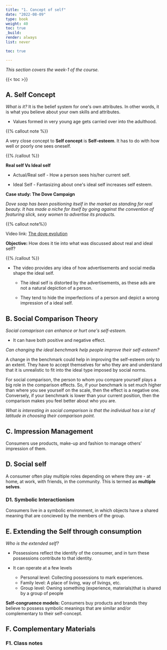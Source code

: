 ```yaml
---
title: "1. Concept of self"
date: "2022-08-09"
type: book
weight: 40
toc: true
_build:
render: always
list: never

toc: true

---
```


_This section covers the week-1 of the course._

{{< toc >}}

## A. Self Concept

_What is it?_
It is the belief system for one's own attributes. In other words, it is what you believe about your own skills and attributes.

- Values formed in very young age gets carried over into the adulthood.

{{% callout note %}}

A very close concept to **Self concept** is **Self-esteem**. It has to do with how well or poorly one sees oneself.

{{% /callout %}}

**Real self Vs Ideal self**

- Actual/Real self - How a person sees his/her current self.

- Ideal Self - Fantasizing about one's ideal self increases self esteem.

**Case study: The Dove Campaign**

_Dove soap has been positioning itself in the market as standing for real beauty. It has made a niche for itself by going against the convention of featuring slick, sexy women to advertise its products._

{{% callout note%}}

Video link: <a href="https://www.youtube.com/watch?v=iYhCn0jf46U">The dove evolution</a>

**Objective:** How does it tie into what was discussed about real and ideal self?

{{% /callout %}}

- The video provides any idea of how advertisements and social media shape the ideal self.

  - The ideal self is distorted by the advertisements, as these ads are not a natural depiction of a person.

  - They tend to hide the imperfections of a person and depict a wrong impression of a ideal self.

## B. Social Comparison Theory

_Social comaprison can enhance or hurt one's self-esteem._

- It can have both positive and negative effect.

_Can changing the ideal benchmark help people improve their self-esteem?_

A change in the benchmark could help in improving the self-esteem only to an extent. They have to accept themselves for who they are and understand that it is unrealistic to fit into the ideal type imposed by social norms.

For social comparison, the person to whom you compare yourself plays a big role in the comparison effects. So, if your benchmark is set much higher than where you see yourself on the scale, then the effect is a negative one. Conversely, if your benchmark is lower than your current position, then the comparison makes you feel better about who you are.

_What is interesting in social comparison is that the individual has a lot of latitude in choosing their comparison point._

## C. Impression Management

Consumers use products, make-up and fashion to manage others' impression of them.

## D. Social self

A consumer often play multiple roles depending on where they are - at home, at work, with friends, in the community. This is termed as **multiple selves**.

### D1. Symbolic Interactionism

Consumers live in a symbolic environment, in which objects have a shared meaning that are concieved by the members of the group.

## E. Extending the Self through consumption

_Who is the extended self?_

- Possessions reflect the identify of the consumer, and in turn these possessions contribute to that identity.

- It can operate at a few levels
  - Personal level: Collecting possessions to mark experiences.
  - Family level: A place of living, way of livings, etc.
  - Group level: Owning something (experience, materials)that is shared by a group of people

**Self-congruence models:** Consumers buy products and brands they believe to possess symbolic meanings that are similar and/or complementary to their self-concept.

## F. Complementary Materials

### F1. Class notes
